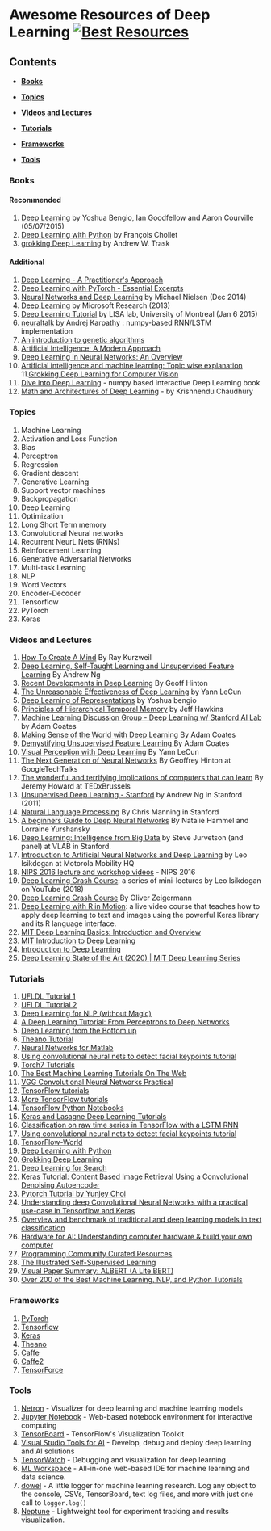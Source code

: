 # Awesome Resources of Deep Learning [![Best Resources](https://cdn.rawgit.com/sindresorhus/awesome/d7305f38d29fed78fa85652e3a63e154dd8e8829/media/badge.svg)](https://github.com/sindresorhus/awesome)

## Contents

* **[Books](#books)**

* **[Topics](#topics)**

* **[Videos and Lectures](#videos-and-lectures)**  

* **[Tutorials](#tutorials)**  

* **[Frameworks](#frameworks)**  

* **[Tools](#tools)**  


### Books

#### Recommended
1. [Deep Learning](http://www.deeplearningbook.org/) by Yoshua Bengio, Ian Goodfellow and Aaron Courville  (05/07/2015)
2. [Deep Learning with Python](https://www.manning.com/books/deep-learning-with-python) by François Chollet
3. [grokking Deep Learning](https://cdn.ttgtmedia.com/rms/pdf/grokking_deep_learning.pdf) by Andrew W. Trask

#### Additional 
1.  [Deep Learning - A Practitioner's Approach](https://www.amazon.com.au/Deep-Learning-Practitioners-Josh-Patterson-ebook/dp/B074D5YF1D)
2. [Deep Learning with PyTorch - Essential Excerpts](https://pytorch.org/assets/deep-learning/Deep-Learning-with-PyTorch.pdf)
3.  [Neural Networks and Deep Learning](http://neuralnetworksanddeeplearning.com/) by  Michael Nielsen (Dec 2014)
4.  [Deep Learning](http://research.microsoft.com/pubs/209355/DeepLearning-NowPublishing-Vol7-SIG-039.pdf) by Microsoft Research (2013)
5.  [Deep Learning Tutorial](http://deeplearning.net/tutorial/deeplearning.pdf) by LISA lab, University of Montreal (Jan 6 2015)
6.  [neuraltalk](https://github.com/karpathy/neuraltalk) by Andrej Karpathy : numpy-based RNN/LSTM implementation
7.  [An introduction to genetic algorithms](http://www.boente.eti.br/fuzzy/ebook-fuzzy-mitchell.pdf)
8.  [Artificial Intelligence: A Modern Approach](http://aima.cs.berkeley.edu/)
9.  [Deep Learning in Neural Networks: An Overview](http://arxiv.org/pdf/1404.7828v4.pdf)
10.  [Artificial intelligence and machine learning: Topic wise explanation](https://leonardoaraujosantos.gitbooks.io/artificial-inteligence/)
11.[Grokking Deep Learning for Computer Vision](https://www.manning.com/books/grokking-deep-learning-for-computer-vision)
12. [Dive into Deep Learning](https://d2l.ai/) - numpy based interactive Deep Learning book
13. [Math and Architectures of Deep Learning](https://www.manning.com/books/math-and-architectures-of-deep-learning) - by Krishnendu Chaudhury


### Topics

1. Machine Learning
2. Activation and Loss Function
3. Bias
4. Perceptron
5. Regression
6. Gradient descent
7. Generative Learning
8. Support vector machines
9. Backpropagation
10. Deep Learning
11. Optimization
12. Long Short Term memory
13. Convolutional Neural networks
14. Recurrent NeurL Nets (RNNs)
15. Reinforcement Learning
16. Generative Adversarial Networks
17. Multi-task Learning
18. NLP
19. Word Vectors
20. Encoder-Decoder
21. Tensorflow
22. PyTorch
23. Keras

### Videos and Lectures

1.  [How To Create A Mind](https://www.youtube.com/watch?v=RIkxVci-R4k) By Ray Kurzweil
2.  [Deep Learning, Self-Taught Learning and Unsupervised Feature Learning](https://www.youtube.com/watch?v=n1ViNeWhC24) By Andrew Ng
3.  [Recent Developments in Deep Learning](https://www.youtube.com/watch?v=vShMxxqtDDs&amp;index=3&amp;list=PL78U8qQHXgrhP9aZraxTT5-X1RccTcUYT) By Geoff Hinton
4.  [The Unreasonable Effectiveness of Deep Learning](https://www.youtube.com/watch?v=sc-KbuZqGkI) by Yann LeCun
5.  [Deep Learning of Representations](https://www.youtube.com/watch?v=4xsVFLnHC_0) by Yoshua bengio
6.  [Principles of Hierarchical Temporal Memory](https://www.youtube.com/watch?v=6ufPpZDmPKA) by Jeff Hawkins
7.  [Machine Learning Discussion Group - Deep Learning w/ Stanford AI Lab](https://www.youtube.com/watch?v=2QJi0ArLq7s&amp;list=PL78U8qQHXgrhP9aZraxTT5-X1RccTcUYT) by Adam Coates
8.  [Making Sense of the World with Deep Learning](http://vimeo.com/80821560) By Adam Coates
9.  [Demystifying Unsupervised Feature Learning ](https://www.youtube.com/watch?v=wZfVBwOO0-k) By Adam Coates
10.  [Visual Perception with Deep Learning](https://www.youtube.com/watch?v=3boKlkPBckA) By Yann LeCun
11.  [The Next Generation of Neural Networks](https://www.youtube.com/watch?v=AyzOUbkUf3M) By Geoffrey Hinton at GoogleTechTalks
12.  [The wonderful and terrifying implications of computers that can learn](http://www.ted.com/talks/jeremy_howard_the_wonderful_and_terrifying_implications_of_computers_that_can_learn) By Jeremy Howard at TEDxBrussels
13.  [Unsupervised Deep Learning - Stanford](http://web.stanford.edu/class/cs294a/handouts.html) by Andrew Ng in Stanford (2011)
14.  [Natural Language Processing](http://web.stanford.edu/class/cs224n/handouts/) By Chris Manning in Stanford
15.  [A beginners Guide to Deep Neural Networks](http://googleresearch.blogspot.com/2015/09/a-beginners-guide-to-deep-neural.html) By Natalie Hammel and Lorraine Yurshansky
16.  [Deep Learning: Intelligence from Big Data](https://www.youtube.com/watch?v=czLI3oLDe8M) by Steve Jurvetson (and panel) at VLAB in Stanford.
17. [Introduction to Artificial Neural Networks and Deep Learning](https://www.youtube.com/watch?v=FoO8qDB8gUU) by Leo Isikdogan at Motorola Mobility HQ
18. [NIPS 2016 lecture and workshop videos](https://nips.cc/Conferences/2016/Schedule) - NIPS 2016
19. [Deep Learning Crash Course](https://www.youtube.com/watch?v=oS5fz_mHVz0&list=PLWKotBjTDoLj3rXBL-nEIPRN9V3a9Cx07): a series of mini-lectures by Leo Isikdogan on YouTube (2018)
20. [Deep Learning Crash Course](https://www.manning.com/livevideo/deep-learning-crash-course) By Oliver Zeigermann
21. [Deep Learning with R in Motion](https://www.manning.com/livevideo/deep-learning-with-r-in-motion): a live video course that teaches how to apply deep learning to text and images using the powerful Keras library and its R language interface.
22. [MIT Deep Learning Basics: Introduction and Overview](https://www.youtube.com/watch?v=O5xeyoRL95U)
23. [MIT Introduction to Deep Learning](https://www.youtube.com/watch?v=njKP3FqW3Sk)
24. [Introduction to Deep Learning](https://www.youtube.com/user/Zan560)
25. [Deep Learning State of the Art (2020) | MIT Deep Learning Series](https://www.youtube.com/watch?v=0VH1Lim8gL8)



### Tutorials

1.  [UFLDL Tutorial 1](http://deeplearning.stanford.edu/wiki/index.php/UFLDL_Tutorial)
2.  [UFLDL Tutorial 2](http://ufldl.stanford.edu/tutorial/supervised/LinearRegression/)
3.  [Deep Learning for NLP (without Magic)](http://www.socher.org/index.php/DeepLearningTutorial/DeepLearningTutorial)
4.  [A Deep Learning Tutorial: From Perceptrons to Deep Networks](http://www.toptal.com/machine-learning/an-introduction-to-deep-learning-from-perceptrons-to-deep-networks)
5.  [Deep Learning from the Bottom up](http://www.metacademy.org/roadmaps/rgrosse/deep_learning)
6.  [Theano Tutorial](http://deeplearning.net/tutorial/deeplearning.pdf)
7.  [Neural Networks for Matlab](http://uk.mathworks.com/help/pdf_doc/nnet/nnet_ug.pdf)
8.  [Using convolutional neural nets to detect facial keypoints tutorial](http://danielnouri.org/notes/2014/12/17/using-convolutional-neural-nets-to-detect-facial-keypoints-tutorial/)
9.  [Torch7 Tutorials](https://github.com/clementfarabet/ipam-tutorials/tree/master/th_tutorials)
10.  [The Best Machine Learning Tutorials On The Web](https://github.com/josephmisiti/machine-learning-module)
11. [VGG Convolutional Neural Networks Practical](http://www.robots.ox.ac.uk/~vgg/practicals/cnn/index.html)
12. [TensorFlow tutorials](https://github.com/nlintz/TensorFlow-Tutorials)
13. [More TensorFlow tutorials](https://github.com/pkmital/tensorflow_tutorials)
13. [TensorFlow Python Notebooks](https://github.com/aymericdamien/TensorFlow-Examples)
14. [Keras and Lasagne Deep Learning Tutorials](https://github.com/Vict0rSch/deep_learning)
15. [Classification on raw time series in TensorFlow with a LSTM RNN](https://github.com/guillaume-chevalier/LSTM-Human-Activity-Recognition)
16. [Using convolutional neural nets to detect facial keypoints tutorial](http://danielnouri.org/notes/2014/12/17/using-convolutional-neural-nets-to-detect-facial-keypoints-tutorial/)
17. [TensorFlow-World](https://github.com/astorfi/TensorFlow-World)
18. [Deep Learning with Python](https://www.manning.com/books/deep-learning-with-python)
19. [Grokking Deep Learning](https://www.manning.com/books/grokking-deep-learning)
20. [Deep Learning for Search](https://www.manning.com/books/deep-learning-for-search)
21. [Keras Tutorial: Content Based Image Retrieval Using a Convolutional Denoising Autoencoder](https://blog.sicara.com/keras-tutorial-content-based-image-retrieval-convolutional-denoising-autoencoder-dc91450cc511)
22. [Pytorch Tutorial by Yunjey Choi](https://github.com/yunjey/pytorch-tutorial)
23. [Understanding deep Convolutional Neural Networks with a practical use-case in Tensorflow and Keras](https://ahmedbesbes.com/understanding-deep-convolutional-neural-networks-with-a-practical-use-case-in-tensorflow-and-keras.html)
24. [Overview and benchmark of traditional and deep learning models in text classification](https://ahmedbesbes.com/overview-and-benchmark-of-traditional-and-deep-learning-models-in-text-classification.html)
25. [Hardware for AI: Understanding computer hardware & build your own computer](https://github.com/MelAbgrall/HardwareforAI)
26. [Programming Community Curated Resources](https://hackr.io/tutorials/learn-artificial-intelligence-ai)
27. [The Illustrated Self-Supervised Learning](https://amitness.com/2020/02/illustrated-self-supervised-learning/)
28. [Visual Paper Summary: ALBERT (A Lite BERT)](https://amitness.com/2020/02/albert-visual-summary/)
29. [Over 200 of the Best Machine Learning, NLP, and Python Tutorials](https://medium.com/machine-learning-in-practice/over-200-of-the-best-machine-learning-nlp-and-python-tutorials-2018-edition-dd8cf53cb7dc)


### Frameworks

1. [PyTorch](https://github.com/pytorch/pytorch)
2. [Tensorflow](https://github.com/tensorflow/tensorflow)
3. [Keras](https://github.com/keras-team/keras)
4. [Theano](http://deeplearning.net/software/theano/)
5. [Caffe](https://github.com/BVLC/caffe)
6. [Caffe2](https://github.com/caffe2/caffe2)
7. [TensorForce](https://github.com/reinforceio/tensorforce)



### Tools

1.  [Netron](https://github.com/lutzroeder/netron) - Visualizer for deep learning and machine learning models
2.  [Jupyter Notebook](http://jupyter.org) - Web-based notebook environment for interactive computing
3.  [TensorBoard](https://github.com/tensorflow/tensorboard) - TensorFlow's Visualization Toolkit
4.  [Visual Studio Tools for AI](https://visualstudio.microsoft.com/downloads/ai-tools-vs) - Develop, debug and deploy deep learning and AI solutions
5.  [TensorWatch](https://github.com/microsoft/tensorwatch) - Debugging and visualization for deep learning
6. [ML Workspace](https://github.com/ml-tooling/ml-workspace) - All-in-one web-based IDE for machine learning and data science.
7.  [dowel](https://github.com/rlworkgroup/dowel) - A little logger for machine learning research. Log any object to the console, CSVs, TensorBoard, text log files, and more with just one call to `logger.log()`
8.  [Neptune](https://neptune.ml/) - Lightweight tool for experiment tracking and results visualization. 
